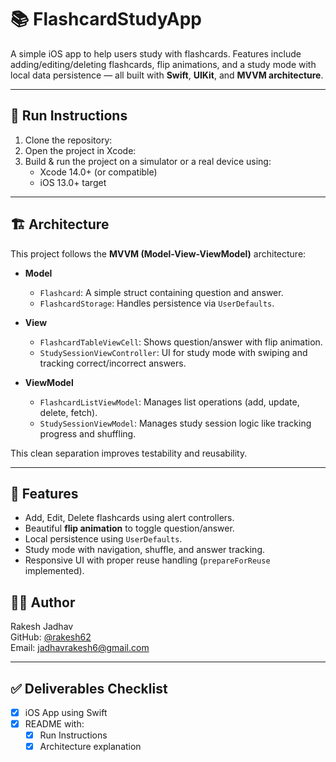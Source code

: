 
# 📚 FlashcardStudyApp

A simple iOS app to help users study with flashcards. Features include adding/editing/deleting flashcards, flip animations, and a study mode with local data persistence — all built with **Swift**, **UIKit**, and **MVVM architecture**.

---

## 🚀 Run Instructions

1. Clone the repository:
2. Open the project in Xcode:
3. Build & run the project on a simulator or a real device using:
   - Xcode 14.0+ (or compatible)
   - iOS 13.0+ target

---

## 🏗️ Architecture

This project follows the **MVVM (Model-View-ViewModel)** architecture:

- **Model**
  - `Flashcard`: A simple struct containing question and answer.
  - `FlashcardStorage`: Handles persistence via `UserDefaults`.

- **View**
  - `FlashcardTableViewCell`: Shows question/answer with flip animation.
  - `StudySessionViewController`: UI for study mode with swiping and tracking correct/incorrect answers.

- **ViewModel**
  - `FlashcardListViewModel`: Manages list operations (add, update, delete, fetch).
  - `StudySessionViewModel`: Manages study session logic like tracking progress and shuffling.

This clean separation improves testability and reusability.

---

## 🎯 Features

- Add, Edit, Delete flashcards using alert controllers.
- Beautiful **flip animation** to toggle question/answer.
- Local persistence using `UserDefaults`.
- Study mode with navigation, shuffle, and answer tracking.
- Responsive UI with proper reuse handling (`prepareForReuse` implemented).

## 👨‍💻 Author

Rakesh Jadhav  
GitHub: [@rakesh62](https://github.com/rakesh62)  
Email: jadhavrakesh6@gmail.com

---

## ✅ Deliverables Checklist

- [x] iOS App using Swift
- [x] README with:
  - [x] Run Instructions  
  - [x] Architecture explanation  
